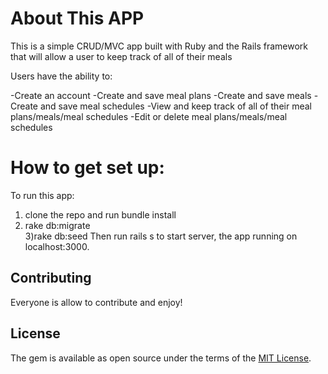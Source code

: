 # About This APP

This is a simple CRUD/MVC app built with Ruby and the Rails framework that will allow a user to keep track of all of their meals

Users have the ability to:

  -Create an account
  -Create and save  meal plans 
  -Create and save  meals 
  -Create and save  meal schedules 
  -View and keep track of all of their meal plans/meals/meal schedules 
  -Edit or delete meal plans/meals/meal schedules

# How to get set up:

To run this app:
  1) clone the repo and run bundle install 
  2) rake db:migrate  
  3)rake db:seed
  Then run rails s to start server, the app running on localhost:3000.

## Contributing

Everyone is allow to contribute and enjoy!

## License

The gem is available as open source under the terms of the [MIT License](https://opensource.org/licenses/MIT).
